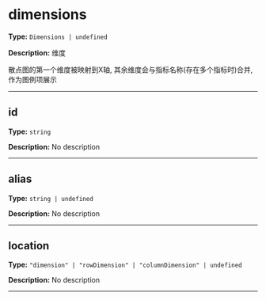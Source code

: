 # dimensions

**Type:** `Dimensions | undefined`

**Description:**
维度
  
  散点图的第一个维度被映射到X轴, 其余维度会与指标名称(存在多个指标时)合并, 作为图例项展示

---


## id

**Type:** `string`

**Description:**
No description

---

## alias

**Type:** `string | undefined`

**Description:**
No description

---

## location

**Type:** `"dimension" | "rowDimension" | "columnDimension" | undefined`

**Description:**
No description

---

